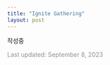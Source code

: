 ```yaml
---
title: "Ignite Gathering"
layout: post
---
```



작성중


<font color='#909194'>Last updated: September 8, 2023</font>